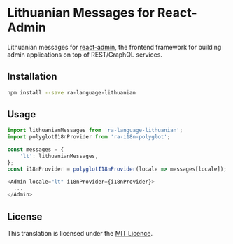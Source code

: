 # Lithuanian Messages for React-Admin

Lithuanian messages for [react-admin](https://github.com/marmelab/react-admin), the frontend framework for building admin applications on top of REST/GraphQL services.

## Installation

```sh
npm install --save ra-language-lithuanian
```

## Usage

```js
import lithuanianMessages from 'ra-language-lithuanian';
import polyglotI18nProvider from 'ra-i18n-polyglot';

const messages = {
    'lt': lithuanianMessages,
};
const i18nProvider = polyglotI18nProvider(locale => messages[locale]);

<Admin locale="lt" i18nProvider={i18nProvider}>
  ...
</Admin>
```

## License

This translation is licensed under the [MIT Licence](LICENSE).
